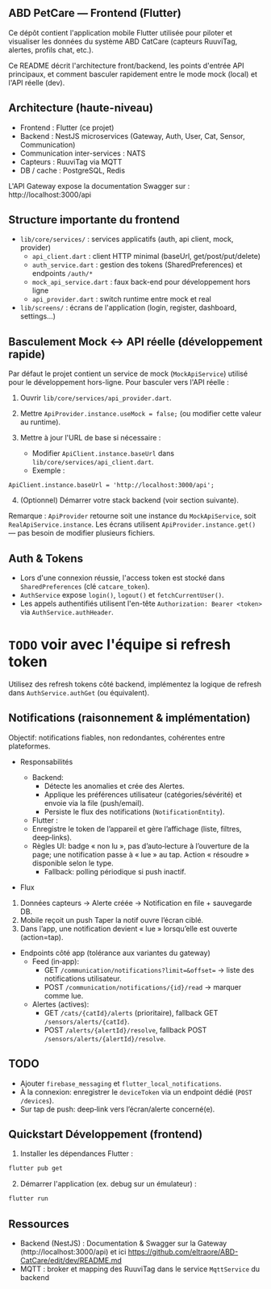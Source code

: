 
## ABD PetCare — Frontend (Flutter)

Ce dépôt contient l'application mobile Flutter utilisée pour piloter et visualiser
les données du système ABD CatCare (capteurs RuuviTag, alertes, profils chat, etc.).

Ce README décrit l'architecture front/backend, les points d'entrée API principaux,
et comment basculer rapidement entre le mode mock (local) et l'API réelle (dev).

## Architecture (haute-niveau)

- Frontend : Flutter (ce projet)
- Backend : NestJS microservices (Gateway, Auth, User, Cat, Sensor, Communication)
- Communication inter-services : NATS
- Capteurs : RuuviTag via MQTT
- DB / cache : PostgreSQL, Redis

L'API Gateway expose la documentation Swagger sur : http://localhost:3000/api

## Structure importante du frontend

- `lib/core/services/` : services applicatifs (auth, api client, mock, provider)
  - `api_client.dart` : client HTTP minimal (baseUrl, get/post/put/delete)
  - `auth_service.dart` : gestion des tokens (SharedPreferences) et endpoints `/auth/*`
  - `mock_api_service.dart` : faux back-end pour développement hors ligne
  - `api_provider.dart` : switch runtime entre mock et real 
- `lib/screens/` : écrans de l'application (login, register, dashboard, settings...)

## Basculement Mock ↔ API réelle (développement rapide)

Par défaut le projet contient un service de mock (`MockApiService`) utilisé pour le
développement hors-ligne. Pour basculer vers l'API réelle :

1. Ouvrir `lib/core/services/api_provider.dart`.
2. Mettre `ApiProvider.instance.useMock = false;` (ou modifier cette valeur au runtime).
3. Mettre à jour l'URL de base si nécessaire :

	- Modifier `ApiClient.instance.baseUrl` dans `lib/core/services/api_client.dart`.
	- Exemple :

```
ApiClient.instance.baseUrl = 'http://localhost:3000/api';
```

4. (Optionnel) Démarrer votre stack backend (voir section suivante).

Remarque : `ApiProvider` retourne soit une instance du `MockApiService`, soit
`RealApiService.instance`. Les écrans utilisent `ApiProvider.instance.get()` —
pas besoin de modifier plusieurs fichiers.

## Auth & Tokens

- Lors d'une connexion réussie, l'access token est stocké dans `SharedPreferences` (clé `catcare_token`).
- `AuthService` expose `login()`, `logout()` et `fetchCurrentUser()`.
- Les appels authentifiés utilisent l'en-tête `Authorization: Bearer <token>` via `AuthService.authHeader`.

# `TODO` voir avec l'équipe si refresh token 
Utilisez des refresh tokens côté backend, implémentez la logique de refresh dans `AuthService.authGet` (ou équivalent).

## Notifications (raisonnement & implémentation)

Objectif: notifications fiables, non redondantes, cohérentes entre plateformes.

- Responsabilités
  - Backend:
    - Détecte les anomalies et crée des Alertes.
    - Applique les préférences utilisateur (catégories/sévérité) et envoie via la file (push/email).
    - Persiste le flux des notifications (`NotificationEntity`).
  - Flutter :
  - Enregistre le token de l’appareil et gère l’affichage (liste, filtres, deep‑links).
  - Règles UI: badge « non lu », pas d’auto‑lecture à l’ouverture de la page; une notification passe à « lue » au tap. Action « résoudre » disponible selon le type.
    - Fallback: polling périodique si push inactif.

- Flux
1.  Données capteurs → Alerte créée → Notification en file + sauvegarde DB.
2. Mobile reçoit un push  Taper la notif ouvre l’écran ciblé.
3. Dans l’app, une notification devient « lue » lorsqu’elle est ouverte (action=tap).

- Endpoints côté app (tolérance aux variantes du gateway)
  - Feed (in‑app):
    - GET `/communication/notifications?limit=&offset=` → liste des notifications utilisateur.
    - POST `/communication/notifications/{id}/read` → marquer comme lue.
  - Alertes (actives):
    - GET `/cats/{catId}/alerts` (prioritaire), fallback GET `/sensors/alerts/{catId}`.
    - POST `/alerts/{alertId}/resolve`, fallback POST `/sensors/alerts/{alertId}/resolve`.

## TODO
  - Ajouter `firebase_messaging` et `flutter_local_notifications`.
  - À la connexion: enregistrer le `deviceToken` via un endpoint dédié (`POST /devices`).
  - Sur tap de push: deep‑link vers l’écran/alerte concerné(e).

## Quickstart Développement (frontend)

1. Installer les dépendances Flutter :

```bash
flutter pub get
```

2. Démarrer l'application (ex. debug sur un émulateur) :

```bash
flutter run
```

## Ressources

- Backend (NestJS) : Documentation & Swagger sur la Gateway (http://localhost:3000/api)
et ici https://github.com/eltraore/ABD-CatCare/edit/dev/README.md
- MQTT : broker et mapping des RuuviTag dans le service `MqttService` du backend

